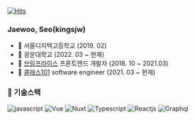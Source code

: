 [![Hits](https://hits.seeyoufarm.com/api/count/incr/badge.svg?url=https%3A%2F%2Fgithub.com%2Fkingsjw%2Fhit-counter&count_bg=%2379C83D&title_bg=%23555555&icon=&icon_color=%23E7E7E7&title=hits&edge_flat=false)](https://hits.seeyoufarm.com)

### Jaewoo, Seo(kingsjw)

- :school: 서울디지텍고등학교 (2019. 02)
- :school: 광운대학교 (2022. 03 ~ 현재)
- :office: [브링프라이스](https://www.bringprice.com/) 프론트엔드 개발자 (2018. 10 ~ 2021.03)
- :office: [클래스101](https://class101.net/) software engineer (2021. 03 ~ 현재)

### 🔭 기술스택
![javascript](https://img.shields.io/badge/Javascript-F7DF1E?style=flat-square&logo=Javascript&logoColor=white)
![Vue](https://img.shields.io/badge/Vue-4FC08D?style=flat-square&logo=vue.js&logoColor=white)
![Nuxt](https://img.shields.io/badge/Nuxt-00C58E?style=flat-square&logo=Nuxt.js&logoColor=white)
![Typescript](https://img.shields.io/badge/Typescript-3178C6?style=flat-square&logo=Typescript&logoColor=white)
![Reactjs](https://img.shields.io/badge/Reactjs-61DAFB?style=flat-square&logo=React&logoColor=white)
![Graphql](https://img.shields.io/badge/Graphql-E434AA?style=flat-square&logo=Graphql&logoColor=white)
